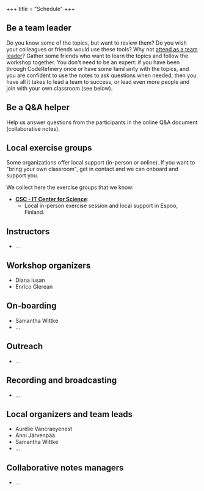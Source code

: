+++
title = "Schedule"
+++

## Be a team leader

Do you know some of the topics, but want to review them?
Do you wish your colleagues or friends would use these tools?
Why not [attend as a team leader](@/join.md)?
Gather some friends who want to learn the topics and follow the workshop together.
You don't need to be an expert: if you have been through CodeRefinery once or have some familiarity
with the topics, and you are confident to use the notes to ask questions when needed,
then you have all it takes to lead a team to success,
or lead even more people and join with your own classroom (see below).


## Be a Q&A helper

Help us answer questions from the participants in the online Q&A document (collaborative notes).


## Local exercise groups

Some organizations offer local support (in-person or online). 
If you want to "bring your own classroom", get in contact and we can onboard and support you.

We collect here the exercise groups that we know:
- [**CSC - IT Center for Science**](https://csc.fi/):
  - Local in-person exercise session and local support in Espoo, Finland.


## Instructors

- ...


## Workshop organizers

- Diana Iusan
- Enrico Glerean


## On-boarding

- Samantha Wittke
- ...


## Outreach

- ...


## Recording and broadcasting

- ...


## Local organizers and team leads

- Aurélie Vancraeyenest
- Anni Järvenpää
- Samantha Wittke
- ...


## Collaborative notes managers

- ...
